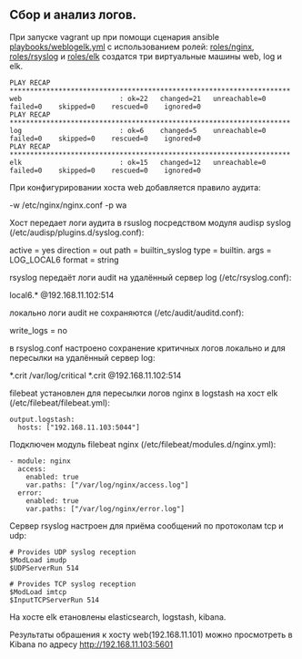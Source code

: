 ## Сбор и анализ логов.  

При запуске vagrant up при помощи сценария ansible [playbooks/weblogelk.yml](playbooks/weblogelk.yml) с использованием ролей:
[roles/nginx](roles/nginx), [roles/rsyslog](roles/rsyslog) и [roles/elk](roles/elk) создатся три виртуальные машины web, log и elk.

```console
PLAY RECAP *********************************************************************
web                        : ok=22   changed=21   unreachable=0    failed=0    skipped=0    rescued=0    ignored=0
PLAY RECAP *********************************************************************
log                        : ok=6    changed=5    unreachable=0    failed=0    skipped=0    rescued=0    ignored=0
PLAY RECAP *********************************************************************
elk                        : ok=15   changed=12   unreachable=0    failed=0    skipped=0    rescued=0    ignored=0
```

При конфигурировании хоста web добавляется правило аудита:

-w /etc/nginx/nginx.conf -p wa

Хост передает логи аудита в rsuslog посредством модуля audisp syslog (/etc/audisp/plugins.d/syslog.conf):

active = yes
direction = out
path = builtin_syslog
type = builtin.
args = LOG_LOCAL6
format = string
  
rsyslog передаёт логи audit на удалённый сервер log (/etc/rsyslog.conf):  

local6.* @192.168.11.102:514

локально логи audit не сохраняются (/etc/audit/auditd.conf):  

write_logs = no

в rsyslog.conf настроено сохранение критичных логов локально и для пересылки на удалённый сервер log:  

*.crit /var/log/critical
*.crit @192.168.11.102:514

filebeat установлен для пересылки логов nginx в logstash на хост elk (/etc/filebeat/filebeat.yml):  

    output.logstash:
      hosts: ["192.168.11.103:5044"]

Подключен модуль filebeat nginx (/etc/filebeat/modules.d/nginx.yml):

    - module: nginx
      access:
        enabled: true
        var.paths: ["/var/log/nginx/access.log"]
      error:
        enabled: true
        var.paths: ["/var/log/nginx/error.log"]


Сервер rsyslog настроен для приёма сообщений по протоколам tcp и udp:

    # Provides UDP syslog reception
    $ModLoad imudp
    $UDPServerRun 514

    # Provides TCP syslog reception
    $ModLoad imtcp
    $InputTCPServerRun 514

На хосте elk eтановлены elasticsearch, logstash, kibana.  

Результаты обрашения к хосту web(192.168.11.101) можно просмотреть в Kibana по адресу http://192.168.11.103:5601  
